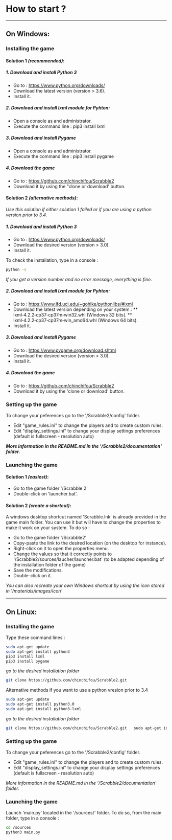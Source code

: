# How to start ?

--------------
## On Windows:


### Installing the game


#### Solution 1 _(recommended)_:

##### 1. Download and install Python 3

* Go to : https://www.python.org/downloads/
* Download the latest version (version > 3.6).
* Install it.


##### 2. Download and install lxml module for Pyhton:

* Open a console as and administrator.
* Execute the command line :
	pip3 install lxml


##### 3. Download and install Pygame

* Open a console as and administrator.
* Execute the command line :
	pip3 install pygame


##### 4. Download the game

* Go to : https://github.com/chinchifou/Scrabble2
* Download it by using the "clone or download' button.


#### Solution 2 _(alternative methods)_:

_Use this solution if either solution 1 failed or if you are using a python version prior to 3.4._


##### 1. Download and install Python 3

* Go to : https://www.python.org/downloads/
* Download the desired version (version > 3.0).
* Install it.

To check the installation, type in a console :
```bash
python -v
```
_If you get a version number and no error message, everything is fine._


##### 2. Download and install lxml module for Pyhton:

* Go to : https://www.lfd.uci.edu/~gohlke/pythonlibs/#lxml
* Download the latest version depending on your system :
** lxml‑4.2.2‑cp37‑cp37m‑win32.whl (Windows 32 bits(.
** lxml‑4.2.2‑cp37‑cp37m‑win_amd64.whl (Windows 64 bits).
* Install it.


##### 3. Download and install Pygame

* Go to : https://www.pygame.org/download.shtml
* Download the desired version (version > 3.0).
* Install it.


##### 4. Download the game

* Go to : https://github.com/chinchifou/Scrabble2
* Download it by using the 'clone or download' button.


### Setting up the game

To change your peferences go to the '/Scrabble2/config' folder.
* Edit "game_rules.ini" to change the players and to create custom rules.
* Edit "display_settings.ini" to change your display settings preferences (default is fullscreen - resolution auto)

**_More information in the README.md in the '/Scrabble2/documentation' folder._**


### Launching the game

#### Solution 1 _(easiest)_:
* Go to the game folder '/Scrabble 2'
* Double-click on 'launcher.bat'.


#### Solution 2 _(create a shortcut)_:

A windows desktop shortcut named 'Scrabble.lnk' is already provided in the game main folder. You can use it but will have to change the properties to make it work on your system. To do so :
* Go to the game folder '/Scrabble2'
* Copy-paste the link to the desired location (on the desktop for instance).
* Right-click on it to open the properties menu.
* Change the values so that it correctly points to '/Scrabble2/sources/laucher/launcher.bat' (to be adapted depending of the installation folder of the game)
* Save the modifications.
* Double-click on it.

_You can also recreate your own Windows shortcut by using the icon stored in '/materials/images/icon'_


------------
## On Linux:



### Installing the game

Type these command lines :
```bash  
sudo apt-get update
sudo apt-get install python3	
pip3 install lxml
pip3 install pygame
```
_go to the desired installation folder_
```bash 
git clone https://github.com/chinchifou/Scrabble2.git
```

Alternative methods if you want to use a python vresion prior to 3.4
```bash
sudo apt-get update
sudo apt-get install python3.0	
sudo apt-get install python3-lxml
```
_go to the desired installation folder_
```bash
git clone https://github.com/chinchifou/Scrabble2.git	sudo apt-get install python-pygame
```


### Setting up the game

To change your peferences go to the '/Scrabble2/config' folder.
* Edit "game_rules.ini" to change the players and to create custom rules.
* Edit "display_settings.ini" to change your display settings preferences (default is fullscreen - resolution auto)

_More information in the README.md in the '/Scrabble2/documentation' folder._


### Launching the game

Launch 'main.py' located in the '/sources/' folder.
To do so, from the main folder, type in a console :
```bash  
cd /sources
python3 main.py
```
